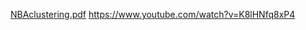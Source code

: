 [NBAclustering.pdf](https://github.com/spencerdooley00/NBA-Archetypes/files/6143380/NBAclustering.pdf)
https://www.youtube.com/watch?v=K8lHNfq8xP4
